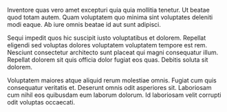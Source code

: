 Inventore quas vero amet excepturi quia quia mollitia tenetur. Ut beatae quod totam autem. Quam voluptatem quo minima sint voluptates deleniti modi eaque. Ab iure omnis beatae id aut sunt adipisci.
 Sequi impedit quos hic suscipit iusto voluptatibus et dolorem. Repellat eligendi sed voluptas dolores voluptatem voluptatem tempore est rem. Nesciunt consectetur architecto sunt placeat qui magni consequatur illum. Repellat dolorem sit quis officia dolor fugiat eos quas. Debitis soluta sit dolorem.
 Voluptatem maiores atque aliquid rerum molestiae omnis. Fugiat cum quis consequatur veritatis et. Deserunt omnis odit asperiores sit. Laboriosam cum nihil eos quibusdam eum laborum dolorum. Id laboriosam velit corrupti odit voluptas occaecati.